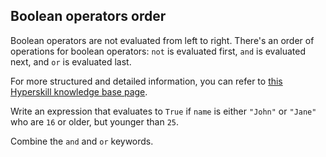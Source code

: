 ## Boolean operators order

Boolean operators are not evaluated from left to right. There's an order of operations for 
boolean operators: `not` is evaluated first, `and` is evaluated next, and `or` is evaluated last.  

For more structured and detailed information, you can refer to [this Hyperskill knowledge base page](https://hyperskill.org/learn/step/6025).

Write an expression that evaluates to `True` if `name` is either `"John"` or `"Jane"` who are `16` or older, but younger than `25`.

<div class='hint'>Combine the <code>and</code> and <code>or</code> keywords.</div>
